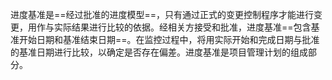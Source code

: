 进度基准是==经过批准的进度模型==，只有通过正式的变更控制程序才能进行变更，用作与实际结果进行比较的依据。经相关方接受和批准，进度基准==包含基准开始日期和基准结束日期==。在监控过程中，将用实际开始和完成日期与批准的基准日期进行比较，以确定是否存在偏差。进度基准是项目管理计划的组成部分。